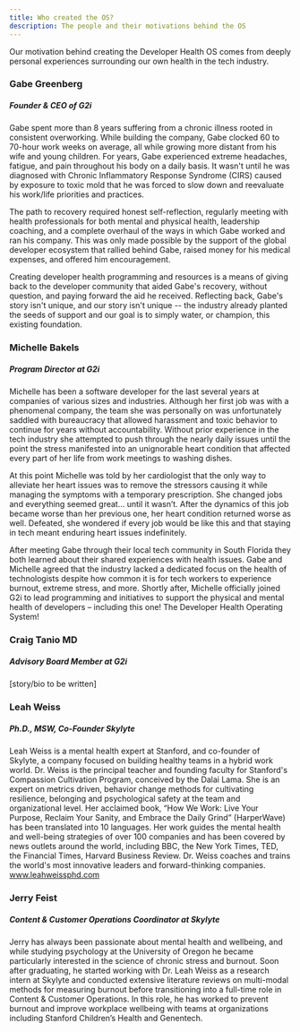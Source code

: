 ```yaml
---
title: Who created the OS?
description: The people and their motivations behind the OS 
---
```


Our motivation behind creating the Developer Health OS comes from deeply personal experiences surrounding our own health in the tech industry.

### Gabe Greenberg
##### Founder & CEO of G2i
Gabe spent more than 8 years suffering from a chronic illness rooted in consistent overworking. While building the company, Gabe clocked 60 to 70-hour work weeks on average, all while growing more distant from his wife and young children. For years, Gabe experienced extreme headaches, fatigue, and pain throughout his body on a daily basis. It wasn't until he was diagnosed with Chronic Inflammatory Response Syndrome (CIRS) caused by exposure to toxic mold that he was forced to slow down and reevaluate his work/life priorities and practices.

The path to recovery required honest self-reflection, regularly meeting with health professionals for both mental and physical health, leadership coaching, and a complete overhaul of the ways in which Gabe worked and ran his company. This was only made possible by the support of the global developer ecosystem that rallied behind Gabe, raised money for his medical expenses, and offered him encouragement.

Creating developer health programming and resources is a means of giving back to the developer community that aided Gabe's recovery, without question, and paying forward the aid he received. Reflecting back, Gabe's story isn't unique, and our story isn't unique -- the industry already planted the seeds of support and our goal is to simply water, or champion, this existing foundation.

### Michelle Bakels
##### Program Director at G2i
Michelle has been a software developer for the last several years at companies of various sizes and industries. Although her first job was with a phenomenal company, the team she was personally on was unfortunately saddled with bureaucracy that allowed harassment and toxic behavior to continue for years without accountability. Without prior experience in the tech industry she attempted to push through the nearly daily issues until the point the stress manifested into an unignorable heart condition that affected every part of her life from work meetings to washing dishes.

At this point Michelle was told by her cardiologist that the only way to alleviate her heart issues was to remove the stressors causing it while managing the symptoms with a temporary prescription. She changed jobs and everything seemed great… until it wasn’t. After the dynamics of this job became worse than her previous one, her heart condition returned worse as well. Defeated, she wondered if every job would be like this and that staying in tech meant enduring heart issues indefinitely.

After meeting Gabe through their local tech community in South Florida they both learned about their shared experiences with health issues. Gabe and Michelle agreed that the industry lacked a dedicated focus on the health of technologists despite how common it is for tech workers to experience burnout, extreme stress, and more. Shortly after, Michelle officially joined G2i to lead programming and initiatives to support the physical and mental health of developers – including this one! The Developer Health Operating System!

### Craig Tanio MD
##### Advisory Board Member at G2i
[story/bio to be written]

### Leah Weiss
##### Ph.D., MSW, Co-Founder Skylyte

Leah Weiss is a mental health expert at Stanford, and co-founder of Skylyte, a company focused on building healthy teams in a hybrid work world. Dr. Weiss is the principal teacher and founding faculty for Stanford's Compassion Cultivation Program, conceived by the Dalai Lama. She is an expert on metrics driven, behavior change methods for cultivating resilience, belonging and psychological safety at the team and organizational level. Her acclaimed book, “How We Work: Live Your Purpose, Reclaim Your Sanity, and Embrace the Daily Grind” (HarperWave) has been translated into 10 languages. Her work guides the mental health and well-being strategies of over 100 companies and has been covered by news outlets around the world, including BBC, the New York Times, TED, the Financial Times, Harvard Business Review. Dr. Weiss coaches and trains the world's most innovative leaders and forward-thinking companies.
www.leahweissphd.com

### Jerry Feist
##### Content & Customer Operations Coordinator at Skylyte

Jerry has always been passionate about mental health and wellbeing, and while studying psychology at the University of Oregon he became particularly interested in the science of chronic stress and burnout. Soon after graduating, he started working with Dr. Leah Weiss as a research intern at Skylyte and conducted extensive literature reviews on multi-modal methods for measuring burnout before transitioning into a full-time role in Content & Customer Operations. In this role, he has worked to prevent burnout and improve workplace wellbeing with teams at organizations including Stanford Children’s Health and Genentech.